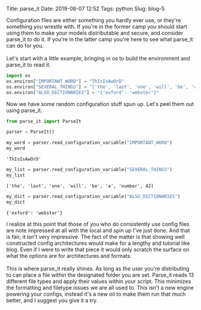 Title: parse_it
Date: 2019-08-07 12:52
Tags: python
Slug: blog-5

Configuration files are either something you hardly ever use, or they're something you wrestle with. If you're in the former camp you should start using them to make your models distributable and secure, and consider parse_it to do it. If you're in the latter camp you're here to see what parse_it can do for you.<br/><br/>
Let's start with a little example, bringing in os to build the environment and parse_it to read it.


```python
import os
os.environ["IMPORTANT_WORD"] = "ThIsIsAwOrD"
os.environ["SEVERAL_THINGS"] = "['the', 'last', 'one', 'will', 'be', 'a', 'number', '42']"
os.environ["ALSO_DICTIONARIES"] = "{'oxford': 'webster'}"
```

Now we have some random configuration stuff spun up. Let's peel them out using parse_it.


```python
from parse_it import ParseIt

parser = ParseIt()

my_word = parser.read_configuration_variable("IMPORTANT_WORD")
my_word
```




    'ThIsIsAwOrD'




```python
my_list = parser.read_configuration_variable("SEVERAL_THINGS")
my_list
```




    ['the', 'last', 'one', 'will', 'be', 'a', 'number', 42]




```python
my_dict = parser.read_configuration_variable("ALSO_DICTIONARIES")
my_dict
```




    {'oxford': 'webster'}



I realize at this point that those of you who do consistently use config files are note impressed at all with the local and spin up I've just done. And that is fair, it isn't very impressive. The fact of the matter is that showing well constructed config architectures would make for a lengthy and tutorial like blog. Even if I were to write that piece it would only scratch the surface on what the options are for architectures and formats.<br/><br/>
This is where parse_it really shines. As long as the user you're distributing to can place a file within the designated folder you are set. Parse_it reads 13 different file types and apply their values within your script. This minimizes the formatting and filetype issues we are all used to. This isn't a new engine powering your configs, instead it's a new oil to make them run that much better, and I suggest you give it a try.


```python

```